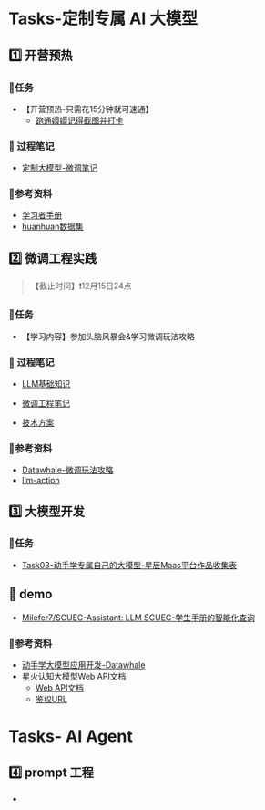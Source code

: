 # Tasks-定制专属 AI 大模型

## :one: 开营预热

### :shopping_cart:任务

* 【开营预热-只需花15分钟就可速通】
  * [跑通嬛嬛记得截图并打卡](https://www.datawhale.cn/activity/110/21/76?rankingPage=1)

### :thinking: 过程笔记

* [定制大模型-微调笔记](./task1/design_self_llm.md)

### 📑参考资料

* [学习者手册](https://www.datawhale.cn/activity/110/21/75?rankingPage=1)
* [huanhuan数据集](./task1/huanhuan.json)

## :two: 微调工程实践

> 【截止时间】❗12月15日24点

### :shopping_cart:任务

* 【学习内容】参加头脑风暴会&学习微调玩法攻略

### :thinking: 过程笔记

* [LLM基础知识](./task2/LLM基础知识.md)

* [微调工程笔记](./task2/微调工程实践.md)
* [技术方案](./task2/技术方案.md)

### 📑参考资料

* [Datawhale-微调玩法攻略](https://www.datawhale.cn/activity/110/21/82?rankingPage=1)
* [llm-action](https://github.com/liguodongiot/llm-action/tree/main)

## :three: 大模型开发

### :shopping_cart:任务

* [Task03-动手学专属自己的大模型-星辰Maas平台作品收集表](https://datawhaler.feishu.cn/share/base/form/shrcnKdzDmY4Eu0Gxe6dqdMae0g)

## :thinking: demo

* [Milefer7/SCUEC-Assistant: LLM SCUEC-学生手册的智能化查询](https://github.com/Milefer7/SCUEC-Assistant)

### 📑参考资料

* [动手学大模型应用开发-Datawhale](https://www.datawhale.cn/learn/content/19/461)
* 星火认知大模型Web API文档
  * [Web API文档 ](https://www.xfyun.cn/doc/spark/HTTP调用文档.html#_1-接口说明)
  * [鉴权URL](https://www.xfyun.cn/doc/spark/general_url_authentication.html#_1-鉴权说明)

# Tasks- AI Agent

## :four: prompt 工程

* 
